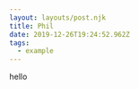 ```yaml
---
layout: layouts/post.njk
title: Phil
date: 2019-12-26T19:24:52.962Z
tags:
  - example
---
```

hello
